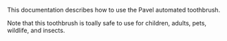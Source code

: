 This documentation describes how to use the Pavel automated toothbrush.

Note that this toothbrush is toally safe to use for children, adults, pets, wildlife, and insects.
